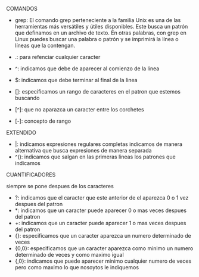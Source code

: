 COMANDOS

- grep: El comando grep perteneciente a la familia Unix es una de las herramientas más versátiles y útiles disponibles. Este busca un patrón que definamos en un archivo de texto. En otras palabras, con grep en Linux puedes buscar una palabra o patrón y se imprimirá la línea o líneas que la contengan.

- .: para refenciar cualquier caracter
- ^: indicamos que debe de aparecer al comienzo de la linea
- $: indicamos que debe terminar al final de la linea
- []: especificamos un rango de caracteres en el patron que estemos buscando
- [^]: que no aparazca un caracter entre los corchetes
- [-]: concepto de rango

EXTENDIDO

- |: indicamos expresiones regulares completas indicamos de manera alternativa que busca expresiones de manera separada
- ^(): indicamos que salgan en las primeras lineas los patrones que indicamos

CUANTIFICADORES

siempre se pone despues de los caracteres
- ?: indicamos que el caracter que este anterior de el aparezca 0 o 1 vez despues del patron
- *: indicamos que un caracter puede aparecer 0 o mas veces despues del patron
- +: indicamos que un caracter puede aparecer 1 o mas veces despues del patron
- {}: especificamos que un caracter aparezca un numero determinado de veces
- {0,0}: especificamos que un caracter aparezca como minimo un numero determinado de veces y como maximo igual 
- {,0}: indicamos que puede aparecer minimo cualquier numero de veces pero como maximo lo que nosoytos le indiquemos

